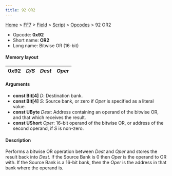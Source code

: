 ```yaml
---
title: 92 OR2
---
```


[Home](/ff7-flat-wiki/Main%20Page.md) > [FF7](/ff7-flat-wiki/FF7.md) > [Field](/ff7-flat-wiki/FF7/Field.md) > [Script](/ff7-flat-wiki/FF7/Field/Script.md) > [Opcodes](/ff7-flat-wiki/FF7/Field/Script/Opcodes.md) > 92 OR2

-   Opcode: **0x92**
-   Short name: **OR2**
-   Long name: Bitwise OR (16-bit)

#### Memory layout

| 0x92 | *D/S* | *Dest* | *Oper* |
|------|-------|--------|--------|

#### Arguments

-   **const Bit\[4\]** *D*: Destination bank.
-   **const Bit\[4\]** *S*: Source bank, or zero if *Oper* is specified
    as a literal value.
-   **const UByte** *Dest*: Address containing an operand of the bitwise
    OR, and that which receives the result.
-   **const UShort** *Oper*: 16-bit operand of the bitwise OR, or
    address of the second operand, if *S* is non-zero.

#### Description

Performs a bitwise OR operation between *Dest* and *Oper* and stores the
result back into *Dest*. If the Source Bank is 0 then *Oper* is the
operand to OR with. If the Source Bank is a 16-bit bank, then the *Oper*
is the address in that bank where the operand is.

